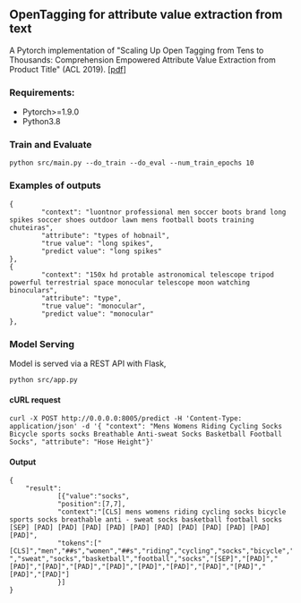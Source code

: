 ## OpenTagging for attribute value extraction from text

A Pytorch implementation of "Scaling Up Open Tagging from Tens to Thousands: Comprehension Empowered Attribute Value Extraction from Product Title" (ACL 2019). [[pdf]](https://www.aclweb.org/anthology/P19-1514.pdf)

### Requirements:
* Pytorch>=1.9.0
* Python3.8

### Train and Evaluate
```
python src/main.py --do_train --do_eval --num_train_epochs 10
```

### Examples of outputs
```
{
        "context": "luontnor professional men soccer boots brand long spikes soccer shoes outdoor lawn mens football boots training chuteiras",
        "attribute": "types of hobnail",
        "true value": "long spikes",
        "predict value": "long spikes"
},
{
        "context": "150x hd protable astronomical telescope tripod powerful terrestrial space monocular telescope moon watching binoculars",
        "attribute": "type",
        "true value": "monocular",
        "predict value": "monocular"
},
```

### Model Serving
Model is served via a REST API with Flask,
```
python src/app.py
```

#### cURL request
```
curl -X POST http://0.0.0.0:8005/predict -H 'Content-Type: application/json' -d '{ "context": "Mens Womens Riding Cycling Socks Bicycle sports socks Breathable Anti-sweat Socks Basketball Football Socks", "attribute": "Hose Height"}'
```
#### Output
```
{
    "result":
            [{"value":"socks",
            "position":[7,7],
            "context":"[CLS] mens womens riding cycling socks bicycle sports socks breathable anti - sweat socks basketball football socks [SEP] [PAD] [PAD] [PAD] [PAD] [PAD] [PAD] [PAD] [PAD] [PAD] [PAD] [PAD]",
            "tokens":["[CLS]","men","##s","women","##s","riding","cycling","socks","bicycle","sports","socks","breath","##able","anti","-","sweat","socks","basketball","football","socks","[SEP]","[PAD]","[PAD]","[PAD]","[PAD]","[PAD]","[PAD]","[PAD]","[PAD]","[PAD]","[PAD]","[PAD]"]
            }]
}
```
